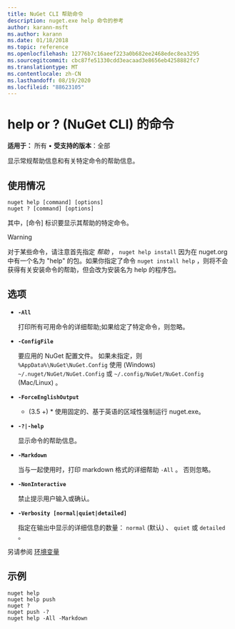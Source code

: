 ```yaml
---
title: NuGet CLI 帮助命令
description: nuget.exe help 命令的参考
author: karann-msft
ms.author: karann
ms.date: 01/18/2018
ms.topic: reference
ms.openlocfilehash: 12776b7c16aeef223a0b682ee2468edec8ea3295
ms.sourcegitcommit: cbc87fe51330cdd3eacaad3e8656eb4258882fc7
ms.translationtype: MT
ms.contentlocale: zh-CN
ms.lasthandoff: 08/19/2020
ms.locfileid: "88623105"
---
```

# <a name="help-or--command-nuget-cli"></a>help or ?  (NuGet CLI) 的命令

**适用于：** 所有 &bullet; **受支持的版本**：全部

显示常规帮助信息和有关特定命令的帮助信息。

## <a name="usage"></a>使用情况

```cli
nuget help [command] [options]
nuget ? [command] [options]
```

其中，[命令] 标识要显示其帮助的特定命令。

> [!Warning]
> 对于某些命令，请注意首先指定 *帮助* ， `nuget help install` 因为在 nuget.org 中有一个名为 "help" 的包。如果你指定了命令 `nuget install help` ，则将不会获得有关安装命令的帮助，但会改为安装名为 help 的程序包。

## <a name="options"></a>选项

- **`-All`**

  打印所有可用命令的详细帮助;如果给定了特定命令，则忽略。

- **`-ConfigFile`**

  要应用的 NuGet 配置文件。 如果未指定，则 `%AppData%\NuGet\NuGet.Config` 使用 (Windows) `~/.nuget/NuGet/NuGet.Config` 或 `~/.config/NuGet/NuGet.Config` (Mac/Linux) 。

- **`-ForceEnglishOutput`**

  * (3.5 +) * 使用固定的、基于英语的区域性强制运行 nuget.exe。

- **`-?|-help`**

  显示命令的帮助信息。

- **`-Markdown`**

  当与一起使用时，打印 markdown 格式的详细帮助 `-All` 。 否则忽略。

- **`-NonInteractive`**

  禁止提示用户输入或确认。

- **`-Verbosity [normal|quiet|detailed]`**

  指定在输出中显示的详细信息的数量： `normal` (默认) 、 `quiet` 或 `detailed` 。

另请参阅 [环境变量](cli-ref-environment-variables.md)

## <a name="examples"></a>示例

```cli
nuget help
nuget help push
nuget ?
nuget push -?
nuget help -All -Markdown
```
